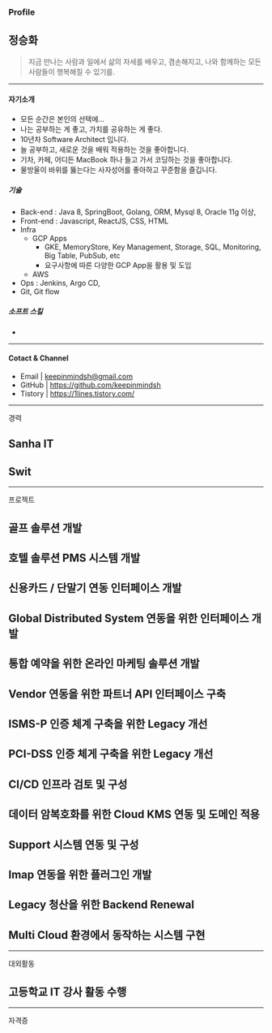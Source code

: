 ### Profile

## 정승화 

> 지금 만나는 사람과 일에서 삶의 자세를 배우고, 겸손해지고, 나와 함께하는 모든 사람들이 행복해질 수 있기를. 

***

#### 자기소개  

 - 모든 순간은 본인의 선택에...
 - 나는 공부하는 게 좋고, 가치를 공유하는 게 좋다. 
 - 10년차 Software Architect 입니다.
 - 늘 공부하고, 새로운 것을 배워 적용하는 것을 좋아합니다.
 - 기차, 카페, 어디든 MacBook 하나 들고 가서 코딩하는 것을 좋아합니다.
 - 물방울이 바위를 뚫는다는 사자성어를 좋아하고 꾸준함을 즐깁니다.

##### 기술 

- Back-end : Java 8, SpringBoot, Golang, ORM, Mysql 8, Oracle 11g 이상, 
- Front-end : Javascript, ReactJS, CSS, HTML 
- Infra
  - GCP Apps
     - GKE, MemoryStore, Key Management, Storage, SQL, Monitoring, Big Table, PubSub, etc
     - 요구사항에 따른 다양한 GCP App을 활용 및 도입
  - AWS 
- Ops : Jenkins, Argo CD, 
- Git, Git flow 

##### 소프트 스킬 

- 

***

#### Cotact & Channel

 - Email | keepinmindsh@gmail.com
 - GitHub | https://github.com/keepinmindsh
 - Tistory | https://1lines.tistory.com/

***

경력 

## Sanha IT 

## Swit 

*** 

프로젝트 

## 골프 솔루션 개발 

## 호텔 솔루션 PMS 시스템 개발 

## 신용카드 / 단말기 연동 인터페이스 개발 

## Global Distributed System 연동을 위한 인터페이스 개발 

## 통합 예약을 위한 온라인 마케팅 솔루션 개발

## Vendor 연동을 위한 파트너 API 인터페이스 구축 

## ISMS-P 인증 체계 구축을 위한 Legacy 개선 

## PCI-DSS 인증 체게 구축을 위한 Legacy 개선 

## CI/CD 인프라 검토 및 구성 

## 데이터 암복호화를 위한 Cloud KMS 연동 및 도메인 적용 

## Support 시스템 연동 및 구성 

## Imap 연동을 위한 플러그인 개발 

## Legacy 청산을 위한 Backend Renewal 

## Multi Cloud 환경에서 동작하는 시스템 구현 

*** 

대외활동 

## 고등학교 IT 강사 활동 수행 



*** 

자격증 
